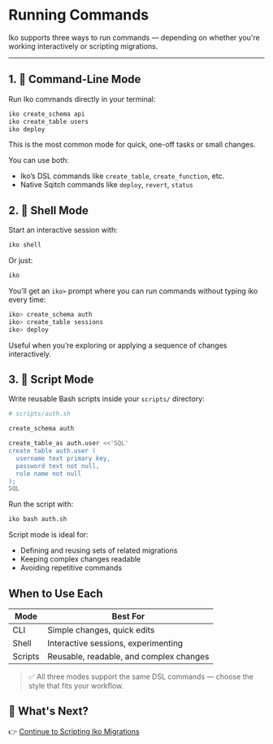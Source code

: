 # Running Commands

Iko supports three ways to run commands — depending on whether you're working interactively or scripting migrations.

---

## 1. 🔹 Command-Line Mode

Run Iko commands directly in your terminal:

```sh
iko create_schema api
iko create_table users
iko deploy
```

This is the most common mode for quick, one-off tasks or small changes.

You can use both:

- Iko’s DSL commands like `create_table`, `create_function`, etc.
- Native Sqitch commands like `deploy`, `revert`, `status`

## 2. 🔸 Shell Mode

Start an interactive session with:

```sh
iko shell
```

Or just:

```sh
iko
```

You’ll get an `iko>` prompt where you can run commands without typing iko every
time:

```sh
iko> create_schema auth
iko> create_table sessions
iko> deploy
```

Useful when you’re exploring or applying a sequence of changes interactively.

## 3. 🔻 Script Mode

Write reusable Bash scripts inside your `scripts/` directory:

```sh
# scripts/auth.sh

create_schema auth

create_table_as auth.user <<'SQL'
create table auth.user (
  username text primary key,
  password text not null,
  role name not null
);
SQL
```

Run the script with:

```sh
iko bash auth.sh
```

Script mode is ideal for:

- Defining and reusing sets of related migrations
- Keeping complex changes readable
- Avoiding repetitive commands

## When to Use Each

| Mode    | Best For                                |
| ------- | --------------------------------------- |
| CLI     | Simple changes, quick edits             |
| Shell   | Interactive sessions, experimenting     |
| Scripts | Reusable, readable, and complex changes |

> ✅ All three modes support the same DSL commands — choose the style that fits
> your workflow.

## 🧭 What's Next?

👉 [Continue to Scripting Iko Migrations](./scripting.md)
